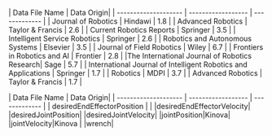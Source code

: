 | Data File Name | Data Origin|
| -------------------- | ------------------ |  -------------  |
| Journal of Robotics  |        Hindawi     |       1.8       |
|   Advanced Robotics  |   Taylor & Francis |       2.6       |
|   Current Robotics Reports  |   Springer  |       3.5        |
|   Intelligent Service Robotics  |   Springer |      2.6        |
|   Robotics and Autonomous Systems  |   Elsevier |       3.5        |
|  Journal of Field Robotics	  |   Wiley  |       6.7        |
|   Frontiers in Robotics and AI  |   Frontier |       2.8        |
|The International Journal of Robotics Research| Sage | 5.7 |
| International Journal of Intelligent Robotics and Applications  | Springer  |       1.7       |
|  Robotics        |         MDPI       |       3.7        |
|   Advanced Robotics  |   Taylor & Francis |       1.7      |


| Data File Name | Data Origin|
| -------------------- | ------------------ |  -------------  |
| desiredEndEffectorPosition | |
|desiredEndEffectorVelocity|
|desiredJointPosition| 
|desiredJointVelocity| 
|jointPosition|Kinova|
|jointVelocity|Kinova |
|wrench|
